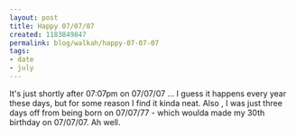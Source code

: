```yaml
--- 
layout: post
title: Happy 07/07/07
created: 1183849847
permalink: blog/walkah/happy-07-07-07
tags: 
- date
- july
---
```

<p>It's just shortly after 07:07pm on 07/07/07 ... I guess it happens every year these days, but for some reason I find it kinda neat. Also , I was just three days off from being born on 07/07/77 - which woulda made my 30th birthday on 07/07/07. Ah well.</p>
